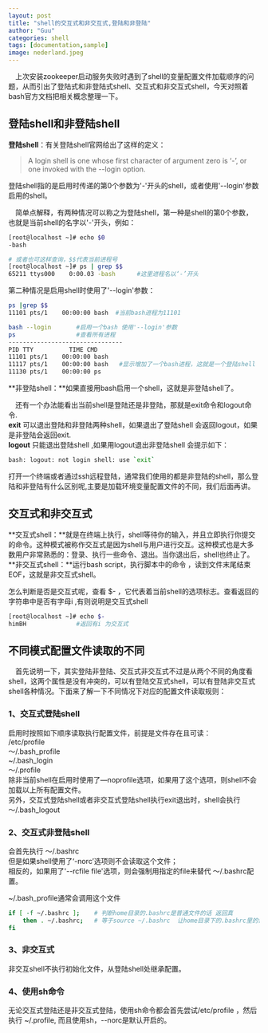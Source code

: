 ```yaml
---
layout: post
title: "shell的交互式和非交互式,登陆和非登陆"
author: "Guu"
categories: shell
tags: [documentation,sample]
image: nederland.jpeg
---
```


&emsp;上次安装zookeeper启动服务失败时遇到了shell的变量配置文件加载顺序的问题，从而引出了登陆式和非登陆式shell、交互式和非交互式shell，今天对照着bash官方文档把相关概念整理一下。  

## 登陆shell和非登陆shell
**登陆shell**：有关登陆shell官网给出了这样的定义：
> A login shell is one whose first character of argument zero is ‘-’, or one invoked with the --login option.

登陆shell指的是启用时传递的第0个参数为'-'开头的shell，或者使用'--login'参数启用的shell。

&emsp;简单点解释，有两种情况可以称之为登陆shell，第一种是shell的第0个参数，也就是当前shell的名字以'-'开头，例如：
```bash
[root@localhost ~]# echo $0
-bash

# 或者也可这样查询，$$代表当前进程号
[root@localhost ~]# ps | grep $$
65211 ttys000    0:00.03 -bash      #这里进程名以‘-’开头
```
第二种情况是启用shell时使用了'--login'参数：
```bash
ps |grep $$
11101 pts/1    00:00:00 bash  #当前bash进程为11101

bash --login       #启用一个bash 使用'--login'参数
ps                 #查看所有进程
--------------------------------
PID TTY          TIME CMD
11101 pts/1    00:00:00 bash
11117 pts/1    00:00:00 bash   #显示增加了一个bash进程，这就是一个登陆shell
11130 pts/1    00:00:00 ps
```

**非登陆shell：**如果直接用bash启用一个shell，这就是非登陆shell了。

&emsp;还有一个办法能看出当前shell是登陆还是非登陆，那就是exit命令和logout命令.  
**exit** 可以退出登陆和非登陆两种shell，如果退出了登陆shell 会返回logout，如果是非登陆会返回exit.  
**logout** 只能退出登陆shell ,如果用logout退出非登陆shell 会提示如下：  
```bash
bash: logout: not login shell: use `exit`
```
打开一个终端或者通过ssh远程登陆，通常我们使用的都是非登陆的shell，那么登陆和非登陆有什么区别呢,主要是加载环境变量配置文件的不同，我们后面再讲。

## 交互式和非交互式
**交互式shell：**就是在终端上执行，shell等待你的输入，并且立即执行你提交的命令。这种模式被称作交互式是因为shell与用户进行交互。这种模式也是大多数用户非常熟悉的：登录、执行一些命令、退出。当你退出后，shell也终止了。  
**非交互式shell：**运行bash script，执行脚本中的命令 ，读到文件末尾结束EOF，这就是非交互式shell。  

怎么判断是否是交互式呢，查看 $- ，它代表着当前shell的选项标志。查看返回的字符串中是否有字母i ,有则说明是交互式shell  
```bash
[root@localhost ~]# echo $-
himBH              #返回有i 为交互式
```

## 不同模式配置文件读取的不同
&emsp;首先说明一下，其实登陆非登陆、交互式非交互式不过是从两个不同的角度看shell，这两个属性是没有冲突的，可以有登陆交互式shell，可以有登陆非交互式shell各种情况。下面来了解一下不同情况下对应的配置文件读取规则：  

### 1、交互式登陆shell
启用时按照如下顺序读取执行配置文件，前提是文件存在且可读：  
/etc/profile  
～/.bash_profile  
~/.bash_login  
～/.profile  
除非当前shell在启用时使用了—noprofile选项，如果用了这个选项，则shell不会加载以上所有配置文件。  
另外，交互式登陆shell或者非交互式登陆shell执行exit退出时，shell会执行 ～/.bash_logout

### 2、交互式非登陆shell
会首先执行 ～/.bashrc  
但是如果shell使用了‘-norc’选项则不会读取这个文件；  
相反的，如果用了'--rcfile file'选项，则会强制用指定的file来替代 ～/.bashrc配置。   

~/.bash_profile通常会调用这个文件
```bash
if [ -f ~/.bashrc ];    # 判断home目录的.bashrc是普通文件的话 返回真
	then . ~/.bashrc;   # 等于source ~/.bashrc  让home目录下的.bashrc里的设置生效
fi
```

### 3、非交互式
非交互shell不执行初始化文件，从登陆shell处继承配置。  

### 4、使用sh命令
无论交互式登陆还是非交互式登陆，使用sh命令都会首先尝试/etc/profile ，然后执行 ~/.profile, 而且使用sh，--norc是默认开启的。  